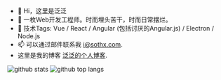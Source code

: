 - 👋 Hi，这里是泛泛
- 👀 一枚Web开发工程师。时而埋头苦干，时而日常摆烂。
- 🌱 技术Tags: Vue / React / Angular (包括讨厌的Angular.js) / Electron / Node.js
- 📫 可以通过邮件联系我 i@sothx.com.  
- 这里是我的博客 [泛泛的个人博客](https://sothx.com/).

![github stats](https://github-readme-stats.vercel.app/api?username=sothx)
![github top langs](https://github-readme-stats.vercel.app/api/top-langs/?username=sothx&layout=compact&langs_count=8)
